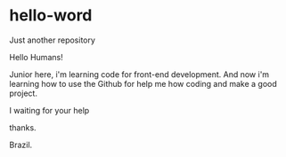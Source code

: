 # hello-word
Just another repository

Hello Humans!
 
Junior here, i'm  learning code for front-end development. And now i'm learning how to use the Github for help me how coding and make a good project.

I waiting for your help

thanks.

Brazil.

